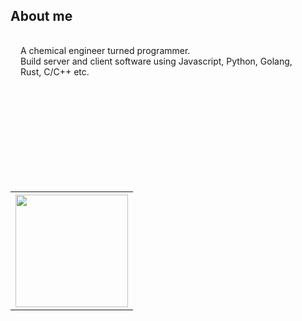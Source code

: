 <div style="display:flex;flex-direction:column;min-height:auto;">
  <h2>About me</h2>
  <div style="padding: 1rem; list-style: none;">
    <li>A chemical engineer turned programmer.</li>
    <li>Build server and client software using Javascript, Python, Golang, Rust, C/C++ etc.</li>
  </div>
  <br>
  <table style="margin-top:150px;">
    <tr>
      <th><image style="height:180px;" src="https://github-readme-stats.vercel.app/api?username=huxulm&theme=buefy&hide_border=true"></image></th>
    </tr>
  </table>
</div>
